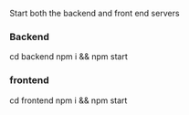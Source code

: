 Start both the backend and front end servers

### Backend
cd backend
npm i && npm start



### frontend
cd frontend 
npm i && npm start
